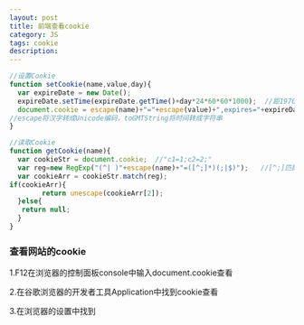 ```yaml
---
layout: post
title: 前端查看cookie
category: JS
tags: cookie
description: 
---
```


```js
//设置Cookie
function setCookie(name,value,day){
  var expireDate = new Date();
  expireDate.setTime(expireDate.getTime()+day*24*60*60*1000);  //距1970.1.1的毫秒数
  document.cookie = escape(name)+"="+escape(value)+",expires="+expireDate.toGMTString();
//escape将汉字转成Unicode编码，toGMTString将时间转成字符串
}

//读取Cookie
function getCookie(name){
  var cookieStr = document.cookie;  //"c1=1;c2=2;"
  var reg=new RegExp("(^| )"+escape(name)+"=([^;]*)(;|$)");   //[^;]匹配不包含;的任意字符
  var cookieArr = cookieStr.match(reg);
if(cookieArr){
        return unescape(cookieArr[2]);
  }else{
   return null;
  }
}
```
### 查看网站的cookie
1.F12在浏览器的控制面板console中输入document.cookie查看

2.在谷歌浏览器的开发者工具Application中找到cookie查看

3.在浏览器的设置中找到
